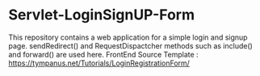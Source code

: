 # Servlet-LoginSignUP-Form
This repository contains a web application for a simple login and signup page.
sendRedirect() and RequestDispactcher methods such as include() and forward() are used here.
FrontEnd Source Template : https://tympanus.net/Tutorials/LoginRegistrationForm/

